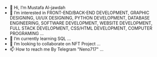 - 👋 Hi, I’m Mustafa Al-jawdah
- 👀 I’m interested in FRONT-END/BACK-END DEVELOPMENT, GRAPHIC DESIGNING, UI/UX DESIGNING, PYTHON DEVELOPMENT, DATABASE ENGINEERING, SOFTWARE DEVELOPMENT, WEBSITE DEVELOPMENT, FULL STACK DEVELOPMENT, CSS/HTML DEVELOPMENT, COMPUTER PROGRAMING ...
- 🌱 I’m currently learning SQL ...
- 💞️ I’m looking to collaborate on NFT Project ...
- 📫 How to reach me By Telegram "Neno717" ...

<!---
1Neno7/1Neno7 is a ✨ special ✨ repository because its `README.md` (this file) appears on your GitHub profile.
You can click the Preview link to take a look at your changes.
--->
